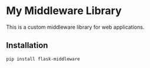 # My Middleware Library

This is a custom middleware library for web applications.

## Installation

```bash
pip install flask-middleware
